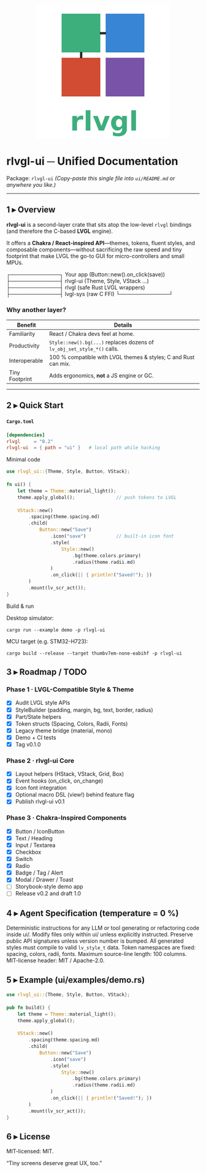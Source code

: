 <!--
ui/README.md - Unified documentation for rlvgl-ui.
-->
<p align="center">
  <img src="../rlvgl-logo.png" alt="rlvgl" />
</p>

# rlvgl-ui ─ Unified Documentation
Package: `rlvgl-ui`
*(Copy-paste this single file into `ui/README.md` or anywhere you like.)*

---

## 1 ▸ Overview

**rlvgl-ui** is a second-layer crate that sits atop the low-level `rlvgl` bindings
(and therefore the C-based **LVGL** engine).

It offers a **Chakra / React-inspired API**—themes, tokens, fluent styles, and
composable components—without sacrificing the raw speed and tiny footprint that
make LVGL the go-to GUI for micro-controllers and small MPUs.

┌─────────────┐ Your app (Button::new().on_click(save))
├─────────────┤ rlvgl-ui (Theme, Style, VStack …)
├─────────────┤ rlvgl (safe Rust LVGL wrappers)
├─────────────┤ lvgl-sys (raw C FFI)
└─────────────┘

### Why another layer?

| Benefit        | Details                                                             |
|----------------|---------------------------------------------------------------------|
| Familiarity    | React / Chakra devs feel at home.                                   |
| Productivity   | `Style::new().bg(...)` replaces dozens of `lv_obj_set_style_*()` calls. |
| Interoperable  | 100 % compatible with LVGL themes & styles; C and Rust can mix.     |
| Tiny Footprint | Adds ergonomics, **not** a JS engine or GC.                         |

---

## 2 ▸ Quick Start

#### `Cargo.toml`
```toml
[dependencies]
rlvgl     = "0.2"
rlvgl-ui  = { path = "ui" }   # local path while hacking
```

Minimal code

```rust
use rlvgl_ui::{Theme, Style, Button, VStack};

fn ui() {
    let theme = Theme::material_light();
    theme.apply_global();               // push tokens to LVGL

    VStack::new()
        .spacing(theme.spacing.md)
        .child(
            Button::new("Save")
                .icon("save")           // built-in icon font
                .style(
                    Style::new()
                        .bg(theme.colors.primary)
                        .radius(theme.radii.md)
                )
                .on_click(|| { println!("Saved!"); })
        )
        .mount(lv_scr_act());
}
```

Build & run

Desktop simulator:

```
cargo run --example demo -p rlvgl-ui
```

MCU target (e.g. STM32-H723):

```
cargo build --release --target thumbv7em-none-eabihf -p rlvgl-ui
```

## 3 ▸ Roadmap / TODO

### Phase 1 · LVGL-Compatible Style & Theme
- [x] Audit LVGL style APIs
- [x] StyleBuilder (padding, margin, bg, text, border, radius)
- [x] Part/State helpers
- [x] Token structs (Spacing, Colors, Radii, Fonts)
- [x] Legacy theme bridge (material, mono)
- [x] Demo + CI tests
- [x] Tag v0.1.0

### Phase 2 · rlvgl-ui Core
- [x] Layout helpers (HStack, VStack, Grid, Box)
- [x] Event hooks (on_click, on_change)
- [x] Icon font integration
- [x] Optional macro DSL (view!) behind feature flag
- [x] Publish rlvgl-ui v0.1

### Phase 3 · Chakra-Inspired Components
 - [x] Button / IconButton
 - [x] Text / Heading
 - [x] Input / Textarea
 - [x] Checkbox
 - [x] Switch
 - [x] Radio
 - [x] Badge / Tag / Alert
 - [x] Modal / Drawer / Toast
 - [ ] Storybook-style demo app
 - [ ] Release v0.2 and draft 1.0

## 4 ▸ Agent Specification (temperature = 0 %)

Deterministic instructions for any LLM or tool generating or refactoring code
inside ui/.
Modify files only within ui/ unless explicitly instructed.
Preserve public API signatures unless version number is bumped.
All generated styles must compile to valid `lv_style_t` data.
Token namespaces are fixed: spacing, colors, radii, fonts.
Maximum source-line length: 100 columns.
MIT-license header: MIT / Apache-2.0.

## 5 ▸ Example (ui/examples/demo.rs)

```rust
use rlvgl_ui::{Theme, Style, Button, VStack};

pub fn build() {
    let theme = Theme::material_light();
    theme.apply_global();

    VStack::new()
        .spacing(theme.spacing.md)
        .child(
            Button::new("Save")
                .icon("save")
                .style(
                    Style::new()
                        .bg(theme.colors.primary)
                        .radius(theme.radii.md)
                )
                .on_click(|| { println!("Saved!"); })
        )
        .mount(lv_scr_act());
}
```

## 6 ▸ License

MIT-licensed: MIT.

“Tiny screens deserve great UX, too.”
